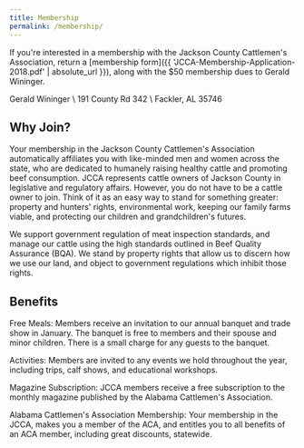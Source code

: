 ```yaml
---
title: Membership
permalink: /membership/
---
```


If you're interested in a membership with the Jackson County Cattlemen's Association, return a [membership form]({{ 'JCCA-Membership-Application-2018.pdf' | absolute_url }}), along with the $50 membership dues to Gerald Wininger.

Gerald Wininger \\
191 County Rd 342 \\
Fackler, AL 35746

## Why Join?

Your membership in the Jackson County Cattlemen's Association automatically affiliates you with like-minded men and women across the state, who are dedicated to humanely raising healthy cattle and promoting beef consumption. JCCA represents cattle owners of Jackson County in legislative and regulatory affairs. However, you do not have to be a cattle owner to join. Think of it as an easy way to stand for something greater: property and hunters' rights, environmental work, keeping our family farms viable, and protecting our children and grandchildren's futures.

We support government regulation of meat inspection standards, and manage our cattle using the high standards outlined in Beef Quality Assurance (BQA). We stand by property rights that allow us to discern how we use our land, and object to government regulations which inhibit those rights.

## Benefits

Free Meals: Members receive an invitation to our annual banquet and trade show in January. The banquet is free to members and their spouse and minor children. There is a small charge for any guests to the banquet.

Activities: Members are invited to any events we hold throughout the year, including trips, calf shows, and educational workshops.

Magazine Subscription: JCCA members receive a free subscription to the monthly magazine published by the Alabama Cattlemen's Association.

Alabama Cattlemen's Association Membership: Your membership in the JCCA, makes you a member of the ACA, and entitles you to all benefits of an ACA member, including great discounts, statewide.
